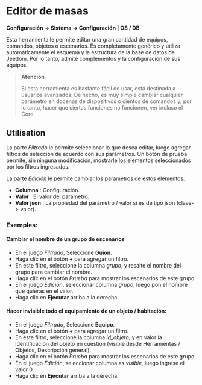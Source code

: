 # Editor de masas
**Configuración → Sistema → Configuración | OS / DB**

Esta herramienta le permite editar una gran cantidad de equipos, comandos, objetos o escenarios. Es completamente genérico y utiliza automáticamente el esquema y la estructura de la base de datos de Jeedom. Por lo tanto, admite complementos y la configuración de sus equipos.

> **Atención**
>
> Si esta herramienta es bastante fácil de usar, está destinada a usuarios avanzados. De hecho, es muy simple cambiar cualquier parámetro en docenas de dispositivos o cientos de comandos y, por lo tanto, hacer que ciertas funciones no funcionen, ver incluso el Core.

## Utilisation

La parte *Filtrado* le permite seleccionar lo que desea editar, luego agregar filtros de selección de acuerdo con sus parámetros. Un botón de prueba permite, sin ninguna modificación, mostrarle los elementos seleccionados por los filtros ingresados.

La parte *Edición* le permite cambiar los parámetros de estos elementos.

- **Columna** : Configuración.
- **Valor** : El valor del parámetro.
- **Valor json** : La propiedad del parámetro / valor si es de tipo json (clave-> valor).

### Exemples:

#### Cambiar el nombre de un grupo de escenarios

- En el juego *Filtrado*, Seleccione **Guión**.
- Haga clic en el botón **+** para agregar un filtro.
- En este filtro, seleccione la columna *grupo*, y resalte el nombre del grupo para cambiar el nombre.
- Haga clic en el botón *Prueba* para mostrar los escenarios de este grupo.
- En el juego *Edición*, seleccionar columna *grupo*, luego pon el nombre que quieras en el valor.
- Haga clic en **Ejecutar** arriba a la derecha.

#### Hacer invisible todo el equipamiento de un objeto / habitación:

- En el juego *Filtrado*, Seleccione **Equipo**.
- Haga clic en el botón **+** para agregar un filtro.
- En este filtro, seleccione la columna *id_objeto*, y en valor la identificación del objeto en cuestión (visible desde Herramientas / Objetos, Descripción general).
- Haga clic en el botón *Prueba* para mostrar los escenarios de este grupo.
- En el juego *Edición*, seleccionar columna *es visible*, luego ingrese el valor 0.
- Haga clic en **Ejecutar** arriba a la derecha.